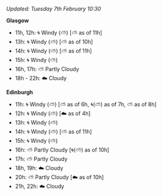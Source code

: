 *Updated: Tuesday 7th February 10:30*

**Glasgow**

* 11h, 12h: :cyclone: Windy (:partly_sunny:) [:partly_sunny: as of 11h]
* 13h: :cyclone: Windy (:partly_sunny:) [:partly_sunny: as of 10h]
* 14h: :cyclone: Windy (:partly_sunny:) [:partly_sunny: as of 11h]
* 15h: :cyclone: Windy (:partly_sunny:)
* 16h, 17h: :partly_sunny: Partly Cloudy
* 18h - 22h: :cloud: Cloudy

**Edinburgh**

* 11h: :cyclone: Windy (:partly_sunny:) [:partly_sunny: as of 6h, :cyclone:(:partly_sunny:) as of 7h, :partly_sunny: as of 8h]
* 12h: :cyclone: Windy (:partly_sunny:) [:cloud: as of 4h]
* 13h: :cyclone: Windy (:partly_sunny:)
* 14h: :cyclone: Windy (:partly_sunny:) [:partly_sunny: as of 11h]
* 15h: :cyclone: Windy (:partly_sunny:)
* 16h: :partly_sunny: Partly Cloudy [:cyclone:(:partly_sunny:) as of 10h]
* 17h: :partly_sunny: Partly Cloudy
* 18h, 19h: :cloud: Cloudy
* 20h: :partly_sunny: Partly Cloudy [:cloud: as of 10h]
* 21h, 22h: :cloud: Cloudy
